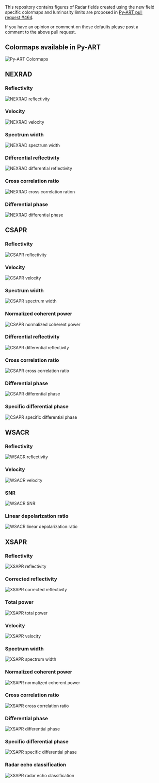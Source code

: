 This repository contains figures of Radar fields created using the new field
specific colormaps and luminosity limits are proposed in 
[Py-ART pull request #464](https://github.com/ARM-DOE/pyart/pull/464).

If you have an opinion or comment on these defaults please post a comment to
the above pull request.

## Colormaps available in Py-ART

![Py-ART Colormaps](images/pyart_colormaps.png)

## NEXRAD
### Reflectivity
![NEXRAD reflectivity](images/NEXRAD_reflectivity.png)
### Velocity
![NEXRAD velocity](images/NEXRAD_velocity.png)
### Spectrum width
![NEXRAD spectrum width](images/NEXRAD_spectrum_width.png)
### Differential reflectivity
![NEXRAD differential reflectivity](images/NEXRAD_differential_reflectivity.png)
### Cross correlation ratio
![NEXRAD cross correlation ration](images/NEXRAD_cross_correlation_ratio.png)
### Differential phase
![NEXRAD differential phase](images/NEXRAD_differential_phase.png)

## CSAPR
### Reflectivity
![CSAPR reflectivity](images/CSAPR_reflectivity.png)
### Velocity
![CSAPR velocity](images/CSAPR_velocity.png)
### Spectrum width
![CSAPR spectrum width](images/CSAPR_spectrum_width.png)
### Normalized coherent power
![CSAPR normalized coherent power](images/CSAPR_normalized_coherent_power.png)
### Differential reflectivity
![CSAPR differential reflectivity](images/CSAPR_differential_reflectivity.png)
### Cross correlation ratio
![CSAPR cross correlation ratio](images/CSAPR_cross_correlation_ratio.png)
### Differential phase
![CSAPR differential phase](images/CSAPR_differential_phase.png)
### Specific differential phase
![CSAPR specific differential phase](images/CSAPR_specific_differential_phase.png)

## WSACR
### Reflectivity
![WSACR reflectivity](images/WSACR_reflectivity.png)
### Velocity
![WSACR velocity](images/WSACR_mean_doppler_velocity.png)
### SNR
![WSACR SNR](images/WSACR_snr.png)
### Linear depolarization ratio
![WSACR linear depolarization ratio](images/WSACR_linear_depolarization_ratio.png)

## XSAPR
### Reflectivity
![XSAPR reflectivity](images/XSAPR_reflectivity.png)
### Corrected reflectivity
![XSAPR corrected reflectivity](images/XSAPR_corrected_reflectivity.png)
### Total power
![XSAPR total power](images/XSAPR_total_power.png)
### Velocity
![XSAPR velocity](images/XSAPR_velocity.png)
### Spectrum width
![XSAPR spectrum width](images/XSAPR_spectrum_width.png)
### Normalized coherent power
![XSAPR normalized coherent power](images/XSAPR_normalized_coherent_power.png)
### Cross correlation ratio
![XSAPR cross correlation ratio](images/XSAPR_cross_correlation_ratio.png)
### Differential phase
![XSAPR differential phase](images/XSAPR_differential_phase.png)
### Specific differential phase
![XSAPR specific differential phase](images/XSAPR_specific_differential_phase.png)
### Radar echo classification
![XSAPR radar echo classification](images/XSAPR_radar_echo_classification.png)
